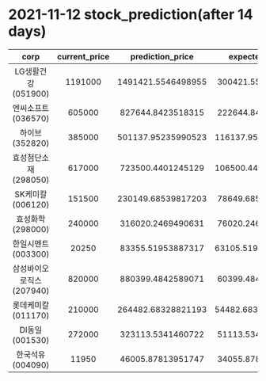 # 2021-11-12 stock_prediction(after 14 days)

|   corp   |   current_price   |   prediction_price   |   expected_profit   |
|:--------:|:-----------------:|:--------------------:|:-------------------:|
|LG생활건강(051900)|1191000|1491421.5546498955|300421.5546498955|
|엔씨소프트(036570)|605000|827644.8423518315|222644.8423518315|
|하이브(352820)|385000|501137.95235990523|116137.95235990523|
|효성첨단소재(298050)|617000|723500.4401245129|106500.44012451288|
|SK케미칼(006120)|151500|230149.68539817203|78649.68539817203|
|효성화학(298000)|240000|316020.2469490631|76020.24694906309|
|한일시멘트(003300)|20250|83355.51953887317|63105.519538873166|
|삼성바이오로직스(207940)|820000|880399.4842589071|60399.48425890715|
|롯데케미칼(011170)|210000|264482.68328821193|54482.683288211934|
|DI동일(001530)|272000|323113.5341460722|51113.53414607223|
|한국석유(004090)|11950|46005.87813951747|34055.87813951747|
